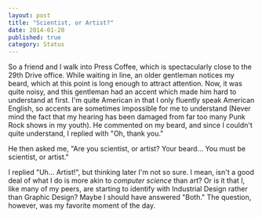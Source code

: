 ```yaml
---
layout: post
title: "Scientist, or Artist?"
date: 2014-01-20
published: true
category: Status
---
```


So a friend and I walk into Press Coffee, which is spectacularly close to the 29th Drive office. While waiting in line, an older gentleman notices my beard, which at this point is long enough to attract attention. Now, it was quite noisy, and this gentleman had an accent which made him hard to understand at first. I'm quite American in that I only fluently speak American English, so accents are sometimes impossible for me to understand (Never mind the fact that my hearing has been damaged from far too many Punk Rock shows in my youth). He commented on my beard, and since I couldn't quite understand, I replied with "Oh, thank you."

He then asked me, "Are you scientist, or artist? Your beard... You must be scientist, or artist."

I replied "Uh... Artist!", but thinking later I'm not so sure. I mean, isn't a good deal of what I do is more akin to _computer science_ than art? Or is it that I, like many of my peers, are starting to identify with Industrial Design rather than Graphic Design? Maybe I should have answered "Both." The question, however, was my favorite moment of the day.
